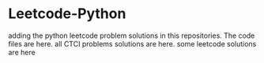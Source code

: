 # Leetcode-Python
adding the python leetcode problem solutions in this repositories. 
The code files are here.
all CTCI problems solutions are here.
some leetcode solutions are here











































































































































































































































































































































































































































































































































































































































































































































































































































































































































































































































































































































































































